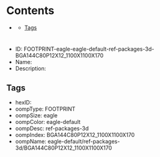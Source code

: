 



Contents
========

* [](#)
	* [Tags](#tags)

# 

- ID: FOOTPRINT-eagle-eagle-default-ref-packages-3d-BGA144C80P12X12_1100X1100X170
- Name: 
- Description: 

## Tags

- hexID: 
- oompType: FOOTPRINT
- oompSize: eagle
- oompColor: eagle-default
- oompDesc: ref-packages-3d
- oompIndex: BGA144C80P12X12_1100X1100X170
- oompName: eagle-default/ref-packages-3d/BGA144C80P12X12_1100X1100X170
